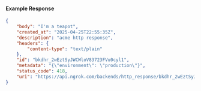 <!-- Code generated for API Clients. DO NOT EDIT. -->

#### Example Response

```json
{
	"body": "I'm a teapot",
	"created_at": "2025-04-25T22:55:35Z",
	"description": "acme http response",
	"headers": {
		"content-type": "text/plain"
	},
	"id": "bkdhr_2wEztSyJWCWloV83723FVu0cyl1",
	"metadata": "{\"environment\": \"production\"}",
	"status_code": 418,
	"uri": "https://api.ngrok.com/backends/http_response/bkdhr_2wEztSyJWCWloV83723FVu0cyl1"
}
```
